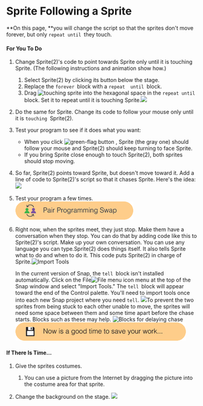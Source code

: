 # Sprite Following a Sprite

**On this page, **you will change the script so that the sprites don't move forever, but only `repeat until `they touch.

#### For You To Do

1. Change Sprite\(2\)'s code to point towards Sprite only until it is touching Sprite. \(The following instructions and animation show how.\)

   1. Select Sprite\(2\) by clicking its button below the stage.
   2. Replace the `forever `block with  a `repeat  until `block.
   3. Drag ![](http://bjc.edc.org/bjc-r/img/blocks/touching.png "touching sprite") into the hexagonal space in the `repeat until `block. Set it to repeat until it is touching Sprite.![](http://bjc.edc.org/bjc-r/img/1-introduction/replacing-code.gif)

2. Do the same for Sprite. Change its code to follow your mouse only until it is `touching `Sprite\(2\).

3. Test your program to see if it does what you want:

   * When you click ![](http://bjc.edc.org/bjc-r/img/1-introduction/green-flag_button.png "green-flag button") , Sprite \(the gray one\) should follow your mouse and Sprite\(2\) should keep turning to face Sprite.
   * If you bring Sprite close enough to touch Sprite\(2\), both sprites should stop moving.

4. So far, Sprite\(2\) points toward Sprite, but doesn't move toward it. Add a line of code to Sprite\(2\)'s script so that it chases Sprite. Here's the idea: ![](http://bjc.edc.org/bjc-r/img/1-introduction/move-tiny.png)

5. Test your program a few times.![](/assets/pair_programming.png)

6. Right now, when the sprites meet, they just stop. Make them have a conversation when they stop. You can do that by adding code like this to Sprite\(2\)'s script. Make up your own conversation. You can use any language you can type.Sprite\(2\) does things itself. It also tells Sprite what to do and when to do it. This code puts Sprite\(2\) in charge of Sprite.![](http://bjc.edc.org/bjc-r/img/icons/import-tools.png "Import Tools")

   In the current version of Snap, the `tell `block isn't installed automatically. Click on the File![](http://bjc.edc.org/bjc-r/img/sys/button-file-menu.png "File menu icon") menu at the top of the Snap window and select "Import Tools." The `tell `block will appear toward the end of the Control palette. You'll need to import tools once into each new Snap project where you need `tell`. ![](http://bjc.edc.org/bjc-r/img/1-introduction/simpledialogue-going-to-lunch.png)To prevent the two sprites from being stuck to each other unable to move, the sprites will need some space between them and some time apart before the chase starts. Blocks such as these may help.  ![](http://bjc.edc.org/bjc-r/img/1-introduction/U1ImageVideoAddendum_img/U1L5p2-PuppySeparation.png "Blocks for delaying chase")![](/assets/save.png)

#### If There Is Time...

1. Give the sprites costumes.

   1. You can use a picture from the Internet by dragging the picture into the costume area for that sprite.

2. Change the background on the stage. ![](http://bjc.edc.org/bjc-r/img/1-introduction/U1ImageVideoAddendum_img/U1L2-GossipBackground.gif)



